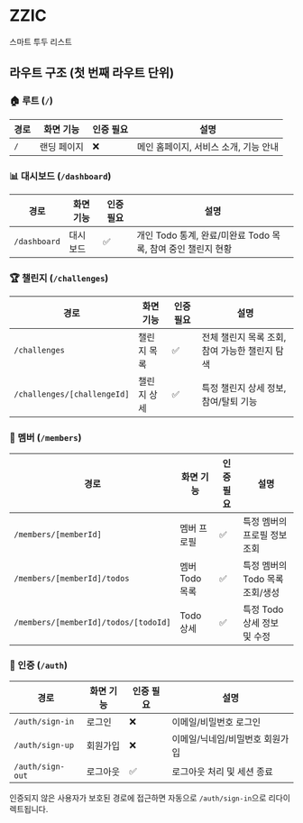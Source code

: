 # ZZIC

스마트 투두 리스트

## 라우트 구조 (첫 번째 라우트 단위)

### 🏠 루트 (`/`)

| 경로 | 화면 기능 | 인증 필요 | 설명 |
|------|-----------|-----------|------|
| `/` | 랜딩 페이지 | ❌ | 메인 홈페이지, 서비스 소개, 기능 안내 |

### 📊 대시보드 (`/dashboard`)

| 경로 | 화면 기능 | 인증 필요 | 설명 |
|------|-----------|-----------|------|
| `/dashboard` | 대시보드 | ✅ | 개인 Todo 통계, 완료/미완료 Todo 목록, 참여 중인 챌린지 현황 |

### 🏆 챌린지 (`/challenges`)

| 경로 | 화면 기능 | 인증 필요 | 설명 |
|------|-----------|-----------|------|
| `/challenges` | 챌린지 목록 | ✅ | 전체 챌린지 목록 조회, 참여 가능한 챌린지 탐색 |
| `/challenges/[challengeId]` | 챌린지 상세 | ✅ | 특정 챌린지 상세 정보, 참여/탈퇴 기능 |

### 👥 멤버 (`/members`)

| 경로 | 화면 기능 | 인증 필요 | 설명 |
|------|-----------|-----------|------|
| `/members/[memberId]` | 멤버 프로필 | ✅ | 특정 멤버의 프로필 정보 조회 |
| `/members/[memberId]/todos` | 멤버 Todo 목록 | ✅ | 특정 멤버의 Todo 목록 조회/생성 |
| `/members/[memberId]/todos/[todoId]` | Todo 상세 | ✅ | 특정 Todo 상세 정보 및 수정 |

### 🔐 인증 (`/auth`)

| 경로 | 화면 기능 | 인증 필요 | 설명 |
|------|-----------|-----------|------|
| `/auth/sign-in` | 로그인 | ❌ | 이메일/비밀번호 로그인 |
| `/auth/sign-up` | 회원가입 | ❌ | 이메일/닉네임/비밀번호 회원가입 |
| `/auth/sign-out` | 로그아웃 | ✅ | 로그아웃 처리 및 세션 종료 |

인증되지 않은 사용자가 보호된 경로에 접근하면 자동으로 `/auth/sign-in`으로 리다이렉트됩니다.
